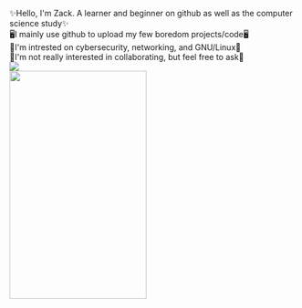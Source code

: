✨Hello, I'm Zack. A learner and beginner on github as well as the computer science study✨  
🖥️I mainly use github to upload my few boredom projects/code🖥️  
🗿I'm intrested on cybersecurity, networking, and GNU/Linux🗿  
🤖I'm not really interested in collaborating, but feel free to ask🤖  
<a href="https://www.codewars.com/users/Zack2/badges/small"><img src="https://www.codewars.com/users/Zack2/badges/small"></img></a>  
<img src="https://github.com/user-attachments/assets/1d2a56b5-3a34-418b-ba01-4f41fe69597b" width="240" height="400"/>

<!---
ZackMvP/ZackMvP is a ✨ special ✨ repository because its `README.md` (this file) appears on your GitHub profile.
You can click the Preview link to take a look at your changes.
--->
